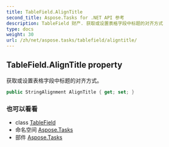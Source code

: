 ```yaml
---
title: TableField.AlignTitle
second_title: Aspose.Tasks for .NET API 参考
description: TableField 财产. 获取或设置表格字段中标题的对齐方式
type: docs
weight: 30
url: /zh/net/aspose.tasks/tablefield/aligntitle/
---
```

## TableField.AlignTitle property

获取或设置表格字段中标题的对齐方式。

```csharp
public StringAlignment AlignTitle { get; set; }
```

### 也可以看看

* class [TableField](../)
* 命名空间 [Aspose.Tasks](../../tablefield/)
* 部件 [Aspose.Tasks](../../../)


